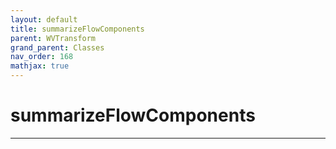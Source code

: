 ```yaml
---
layout: default
title: summarizeFlowComponents
parent: WVTransform
grand_parent: Classes
nav_order: 168
mathjax: true
---
```


#  summarizeFlowComponents




---

